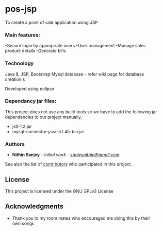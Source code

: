 # pos-jsp
To create a point of sale application using JSP

### Main features:
-Secure login by appropriate users
-User management
-Manage sales product details
-Generate bills

### Technology
Java 8, JSP, Bootstrap
Mysql database - refer wiki page for database creation s

Developed using eclipse

### Dependancy jar files:
This project does not use any build tools so we have to add the following jar dependancies to our project manually,
* jstl-1.2.jar
* mysql-connector-java-5.1.45-bin.jar

### Authors

* **Nithin Sanjey** - *Initial work* - *sanjeynithin@gmail.com*

See also the list of [contributors](https://github.com/your/project/contributors) who participated in this project.

## License

This project is licensed under the GNU GPLv3 License

## Acknowledgments

* Thank you to my room mates who encouraged me doing this by their own songs
